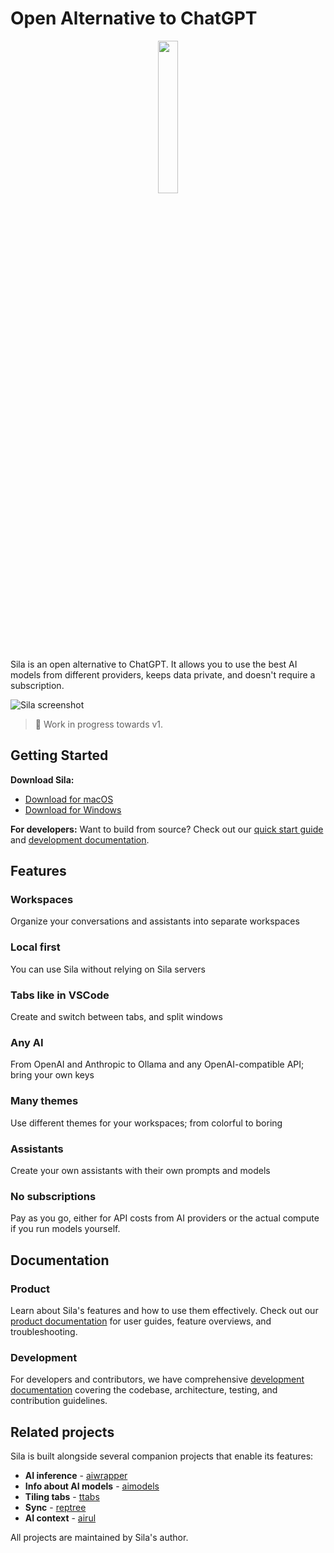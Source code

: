 # Open Alternative to ChatGPT

<p align="center">
  <img src="docs/assets/icons/Square310x310Logo.png" style="width: 25%; height: auto;">
</p>

Sila is an open alternative to ChatGPT. It allows you to use the best AI models from different providers, keeps data private, and doesn't require a subscription.

![Sila screenshot](docs/assets/screenshot.png)

> 🚧 Work in progress towards v1.

## Getting Started

**Download Sila:**
- [Download for macOS](#) 
- [Download for Windows](#)

**For developers:** Want to build from source? Check out our [quick start guide](docs/dev/quick-start.md) and [development documentation](docs/dev/README.md).

## Features

### Workspaces

Organize your conversations and assistants into separate workspaces

### Local first

You can use Sila without relying on Sila servers

### Tabs like in VSCode

Create and switch between tabs, and split windows

### Any AI

From OpenAI and Anthropic to Ollama and any OpenAI-compatible API; bring your own keys

### Many themes

Use different themes for your workspaces; from colorful to boring

### Assistants

Create your own assistants with their own prompts and models

### No subscriptions

Pay as you go, either for API costs from AI providers or the actual compute if you run models yourself.

## Documentation

### Product
Learn about Sila's features and how to use them effectively. Check out our [product documentation](docs/product/README.md) for user guides, feature overviews, and troubleshooting.

### Development
For developers and contributors, we have comprehensive [development documentation](docs/dev/README.md) covering the codebase, architecture, testing, and contribution guidelines.

## Related projects
Sila is built alongside several companion projects that enable its features:

- **AI inference** - [aiwrapper](https://github.com/mitkury/aiwrapper)
- **Info about AI models** - [aimodels](https://github.com/mitkury/aimodels)
- **Tiling tabs** - [ttabs](https://github.com/mitkury/ttabs)
- **Sync** - [reptree](https://github.com/mitkury/reptree)
- **AI context** - [airul](https://github.com/mitkury/airul)

All projects are maintained by Sila's author.
